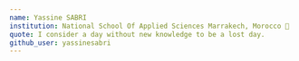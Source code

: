 ```yaml
---
name: Yassine SABRI
institution: National School Of Applied Sciences Marrakech, Morocco 🚩
quote: I consider a day without new knowledge to be a lost day.
github_user: yassinesabri
---
```

